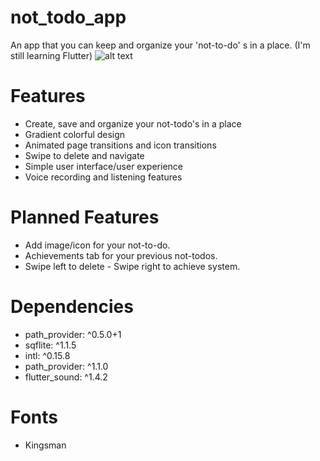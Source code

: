 # not_todo_app

An app that you can keep and organize your 'not-to-do' s in a place. (I'm still learning Flutter)
![alt text](https://i.ibb.co/C1VzfNy/Screenshot-1562751817.png)

# Features
  - Create, save and organize your not-todo's in a place
  - Gradient colorful design
  - Animated page transitions and icon transitions
  - Swipe to delete and navigate
  - Simple user interface/user experience
  - Voice recording and listening features


# Planned Features
 - Add image/icon for your not-to-do.
 - Achievements tab for your previous not-todos.
 - Swipe left to delete - Swipe right to achieve system.

# Dependencies

  - path_provider: ^0.5.0+1
  - sqflite: ^1.1.5
  - intl: ^0.15.8
  - path_provider: ^1.1.0
  - flutter_sound: ^1.4.2

# Fonts

 - Kingsman
